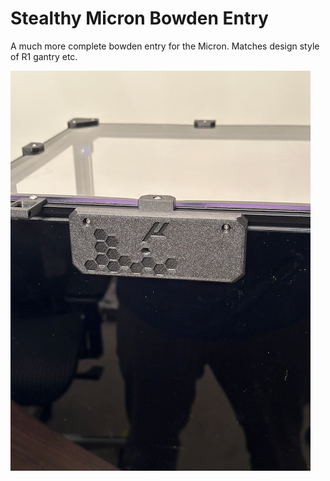 # Stealthy Micron Bowden Entry

A much more complete bowden entry for the Micron. Matches design style of R1 gantry etc.

![Stealthy](images/IMG_3343.jpeg)

